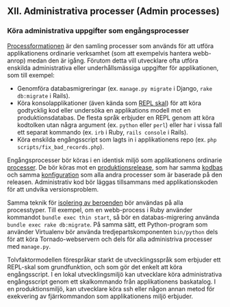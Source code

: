 ## XII. Administrativa processer (Admin processes)
### Köra administrativa uppgifter som engångsprocesser

[Processformationen](./concurrency) är den samling processer som används för att utföra applikationens ordinarie verksamhet (som att exempelvis hantera webb-anrop) medan den är igång. Förutom detta vill utvecklare ofta utföra enskilda administrativa eller underhållsmässiga uppgifter för applikationen, som till exempel:

* Genomföra databasmigreringar (ex. `manage.py migrate` i Django, `rake db:migrate` i Rails).
* Köra konsolapplikationer (även kända som [REPL skal](http://en.wikipedia.org/wiki/Read-eval-print_loop)) för att köra godtycklig kod eller undersöka en applikations modell mot en produktionsdatabas. De flesta språk erbjuder en REPL genom att köra kodtolken utan några argument (ex. `python` eller `perl`) eller har i vissa fall ett separat kommando (ex. `irb` i Ruby, `rails console` i Rails).
* Köra enskilda engångsscript som lagts in i applikationens repo (ex. `php scripts/fix_bad_records.php`).

Engångsprocesser bör köras i en identisk miljö som applikationens ordinarie [processer](./processes). De bör köras mot en [produktionsrelease](./build-release-run), som har samma [kodbas](./codebase) och samma [konfiguration](./config) som alla andra processer som är baserade på den releasen. Administrativ kod bör läggas tillsammans med applikationskoden för att undvika versionsproblem.

Samma teknik för [isolering av beroenden](./dependencies) bör användas på alla processtyper. Till exempel, om en webb-process i Ruby använder kommandot `bundle exec thin start`, så bör en databas-migrering använda `bundle exec rake db:migrate`. På samma sätt, ett Python-program som använder Virtualenv bör använda tredjepartskomponenten `bin/python` dels för att köra Tornado-webservern och dels för alla administriva processer med `manage.py`.

Tolvfaktormodellen förespråkar starkt de utvecklingsspråk som erbjuder ett REPL-skal som grundfunktion, och som gör det enkelt att köra engångsscript. I en lokal utvecklingsmiljö kan utvecklare köra administrativa engångsscript genom ett skalkommando från applikationens baskatalog. I en produktionsmiljö, kan utvecklare köra ssh eller någon annan metod för exekvering av fjärrkommandon som applikationens miljö erbjuder.
